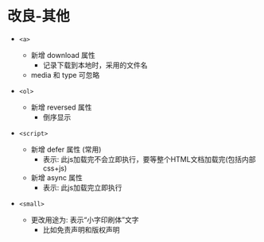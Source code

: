 # 改良-其他

- `<a>` 
    - 新增 download 属性
        - 记录下载到本地时，采用的文件名
    - media 和 type 可忽略

- `<ol>`
    - 新增 reversed 属性
        - 倒序显示

- `<script>`
    - 新增 defer 属性 (常用)
        - 表示: 此js加载完不会立即执行，要等整个HTML文档加载完(包括内部css+js)
    - 新增 async 属性
        - 表示: 此js加载完立即执行

- `<small>`
    - 更改用途为: 表示“小字印刷体”文字
        - 比如免责声明和版权声明